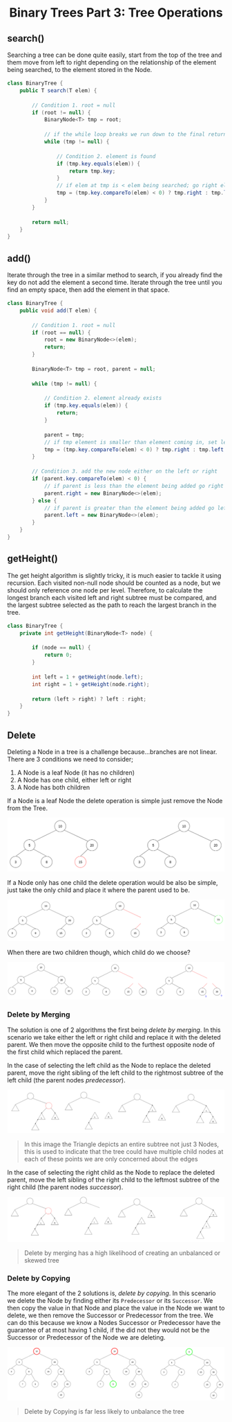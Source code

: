 <div align="center"><h1> Binary Trees Part 3: Tree Operations </h1></div>

## search()

Searching a tree can be done quite easily, start from the top of the tree and them move from left to right depending on
the relationship of the element being searched, to the element stored in the Node.

```java 
class BinaryTree {
    public T search(T elem) {

        // Condition 1. root = null
        if (root != null) {
            BinaryNode<T> tmp = root;

            // if the while loop breaks we run down to the final return statement and return null
            while (tmp != null) {

                // Condition 2. element is found
                if (tmp.key.equals(elem)) {
                    return tmp.key;
                }
                // if elem at tmp is < elem being searched; go right else go left 
                tmp = (tmp.key.compareTo(elem) < 0) ? tmp.right : tmp.left;
            }
        }

        return null;
    }
}
```

## add()

Iterate through the tree in a similar method to search, if you already find the key do not add the element a second
time. Iterate through the tree until you find an empty space, then add the element in that space.

```java
class BinaryTree {
    public void add(T elem) {

        // Condition 1. root = null
        if (root == null) {
            root = new BinaryNode<>(elem);
            return;
        }

        BinaryNode<T> tmp = root, parent = null;

        while (tmp != null) {

            // Condition 2. element already exists
            if (tmp.key.equals(elem)) {
                return;
            }

            parent = tmp;
            // if tmp element is smaller than element coming in, set left else set right
            tmp = (tmp.key.compareTo(elem) < 0) ? tmp.right : tmp.left;
        }

        // Condition 3. add the new node either on the left or right
        if (parent.key.compareTo(elem) < 0) {
            // if parent is less than the element being added go right
            parent.right = new BinaryNode<>(elem);
        } else {
            // if parent is greater than the element being added go left instead
            parent.left = new BinaryNode<>(elem);
        }
    }
}
```

## getHeight()

The get height algorithm is slightly tricky, it is much easier to tackle it using recursion. Each visited non-null node
should be counted as a node, but we should only reference one node per level. Therefore, to calculate the longest branch
each visited left and right subtree must be compared, and the largest subtree selected as the path to reach the largest
branch in the tree.

```java
class BinaryTree {
    private int getHeight(BinaryNode<T> node) {

        if (node == null) {
            return 0;
        }

        int left = 1 + getHeight(node.left);
        int right = 1 + getHeight(node.right);

        return (left > right) ? left : right;
    }
}
```

## Delete

Deleting a Node in a tree is a challenge because...branches are not linear. There are 3 conditions we need to consider;

1. A Node is a leaf Node (it has no children)
2. A Node has one child, either left or right
3. A Node has both children

If a Node is a leaf Node the delete operation is simple just remove the Node from the Tree.

<img src="images/leaf_delete.png" alt="delete leaf node">

If a Node only has one child the delete operation would be also be simple, just take the only child and place it where
the parent used to be.

<img src="images/simple_delete.png" alt="simple delete with single child">

When there are two children though, which child do we choose?

<img src="images/complex_delete.png" alt="complicated delete scenario with multiple children">

### Delete by Merging

The solution is one of 2 algorithms the first being *delete by merging*. In this scenario we take either the left or
right child and replace it with the deleted parent. We then move the opposite child to the furthest opposite node of the
first child which replaced the parent.

In the case of selecting the left child as the Node to replace the deleted parent, move the right sibling of the left
child to the rightmost subtree of the left child (the parent nodes *predecessor*).

<img src="images/left_merge.png" alt="delete by merge choosing the left child">

> In this image the Triangle depicts an entire subtree not just 3 Nodes, this is used to indicate that
> the tree could have multiple child nodes at each of these points we are only concerned about the edges

In the case of selecting the right child as the Node to replace the deleted parent, move the left sibling of the right
child to the leftmost subtree of the right child (the parent nodes *successor*).

<img src="images/right_merge.png" alt="delete by merge choosing the right child">

> Delete by merging has a high likelihood of creating an unbalanced or skewed tree

### Delete by Copying

The more elegant of the 2 solutions is, *delete by copying*. In this scenario we delete the Node by finding either its
`Predecessor` or its `Successor`. We then copy the value in that Node and place the value in the Node we want to delete,
we then remove the Successor or Predecessor from the tree. We can do this because we know a Nodes Successor or
Predecessor have the guarantee of at most having 1 child, if the did not they would not be the Successor or Predecessor
of the Node we are deleting.

<img src="images/delete_by_copying.png" alt="delete by copying">

> Delete by Copying is far less likely to unbalance the tree
